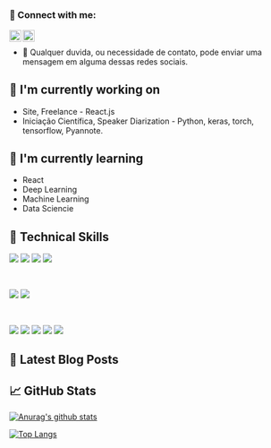 <p align="center">
</p>

<h3 align="center">
</h3>

<h2 align="center">
</h2> 


### 🤝 Connect with me:

<a href="https://www.linkedin.com/in/gabriel-soares-xavier-41124022a/"><img align="left" src="https://raw.githubusercontent.com/yushi1007/yushi1007/main/images/linkedin.svg" alt="Gabriel Xavier | LinkedIn" width="21px"/></a>
<a href="https://www.instagram.com/gab_sxavier/"><img align="left" src="https://raw.githubusercontent.com/yushi1007/yushi1007/main/images/instagram.svg" alt="Gabriel Xavier | Instagram" width="21px"/></a>
</br>
- 💬 Qualquer duvida, ou necessidade de contato, pode enviar uma mensagem em alguma dessas redes sociais.

## 🔭 I'm currently working on

- Site, Freelance - React.js
- Iniciação Científica, Speaker Diarization - Python, keras, torch, tensorflow, Pyannote.

## 🌱 I'm currently learning

- React 
- Deep Learning
- Machine Learning
- Data Sciencie  

## 💼 Technical Skills

![](https://img.shields.io/badge/Code-React-informational?style=flat&logo=react&color=61DAFB)
![](https://img.shields.io/badge/Code-JavaScript-informational?style=flat&logo=JavaScript&color=F7DF1E)
![](https://img.shields.io/badge/Code-HTML5-informational?style=flat&logo=HTML5&color=E34F26)
![](https://img.shields.io/badge/Code-PostgreSQL-informational?style=flat&logo=PostgreSQL&color=336791)

</br>

![](https://img.shields.io/badge/Style-Bootstrap-informational?style=flat&logo=Bootstrap&color=7952B3)
![](https://img.shields.io/badge/Style-CSS3-informational?style=flat&logo=CSS3&color=1572B6)


</br>

![](https://img.shields.io/badge/Tools-Figma-informational?style=flat&logo=Figma&color=F24E1E)
![](https://img.shields.io/badge/Tools-NPM-informational?style=flat&logo=NPM&color=CB3837)
![](https://img.shields.io/badge/Tools-Heroku-informational?style=flat&logo=Heroku&color=430098)
![](https://img.shields.io/badge/Tools-Git-informational?style=flat&logo=Git&color=F05032)
![](https://img.shields.io/badge/Tools-GitHub-informational?style=flat&logo=GitHub&color=181717)

## 📝 Latest Blog Posts



## 📈 GitHub Stats 

[![Anurag's github stats](https://github-readme-stats.vercel.app/api?username=Gabrielk99)](https://github.com/Gabrielk99)

[![Top Langs](https://github-readme-stats.vercel.app/api/top-langs/?username=Gabrielk99&layout=compact)](https://github.com/Gabrielk99)

<!-- [![Visitors](https://visitor-badge.glitch.me/badge?page_id=Gabrielk99.Gabrielk99)](https://www.yushi.dev/) -->

